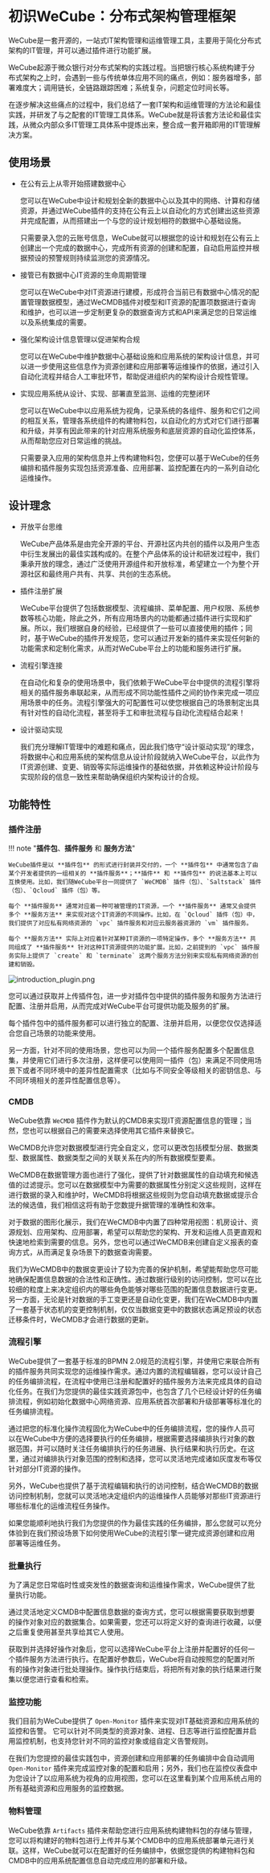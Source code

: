 # 初识WeCube：分布式架构管理框架

WeCube是一套开源的，一站式IT架构管理和运维管理工具，主要用于简化分布式架构的IT管理，并可以通过插件进行功能扩展。

WeCube起源于微众银行对分布式架构的实践过程。当把银行核心系统构建于分布式架构之上时，会遇到一些与传统单体应用不同的痛点，例如：服务器增多，部署难度大；调用链长，全链路跟踪困难；系统复杂，问题定位时间长等。

在逐步解决这些痛点的过程中，我们总结了一套IT架构和运维管理的方法论和最佳实践，并研发了与之配套的IT管理工具体系。WeCube就是将该套方法论和最佳实践，从微众内部众多IT管理工具体系中提炼出来，整合成一套开箱即用的IT管理解决方案。

## 使用场景

- 在公有云上从零开始搭建数据中心

    您可以在WeCube中设计和规划全新的数据中心以及其中的网络、计算和存储资源，并通过WeCube插件的支持在公有云上以自动化的方式创建出这些资源并完成配置，从而搭建出一个与您的设计规划相符的数据中心基础设施。

    只需要录入您的云账号信息，WeCube就可以根据您的设计和规划在公有云上创建出一个完成的数据中心，完成所有资源的创建和配置，自动启用监控并根据预设的预警规则持续监测您的资源情况。

- 接管已有数据中心IT资源的生命周期管理

    您可以在WeCube中对IT资源进行建模，形成符合当前已有数据中心情况的配置管理数据模型，通过WeCMDB插件对模型和IT资源的配置项数据进行查询和维护，也可以进一步定制更复杂的数据查询方式和API来满足您的日常运维以及系统集成的需要。

- 强化架构设计信息管理以促进架构合规

    您可以在WeCube中维护数据中心基础设施和应用系统的架构设计信息，并可以进一步使用这些信息作为资源创建和应用部署等运维操作的依据，通过引入自动化流程并结合人工审批环节，帮助促进组织内的架构设计合规性管理。

- 实现应用系统从设计、实现、部署直至监测、运维的完整闭环

    您可以在WeCube中以应用系统为视角，记录系统的各组件、服务和它们之间的相互关系，管理各系统组件的构建物料包，以自动化的方式对它们进行部署和升级，并享有因此带来的针对应用系统服务和底层资源的自动化监控体系，从而帮助您应对日常运维的挑战。

    只需要录入应用的架构信息并上传构建物料包，您便可以基于WeCube的任务编排和插件服务实现包括资源准备、应用部署、监控配置在内的一系列自动化运维操作。

## 设计理念

- 开放平台思维

    WeCube产品体系是由完全开源的平台、开源社区内共创的插件以及用户生态中衍生发展出的最佳实践构成的。在整个产品体系的设计和研发过程中，我们秉承开放的理念，通过广泛使用开源组件和开放标准，希望建立一个为整个开源社区和最终用户共有、共享、共创的生态系统。

- 插件注册扩展

    WeCube平台提供了包括数据模型、流程编排、菜单配置、用户权限、系统参数等核心功能，除此之外，所有应用场景内的功能都通过插件进行实现和扩展。所以，我们根据自身的经验，已经提供了一些可以直接使用的插件；同时，基于WeCube的插件开发规范，您可以通过开发新的插件来实现任何新的功能需求和定制化需求，从而对WeCube平台上的功能和服务进行扩展。

- 流程引擎连接

    在自动化和复杂的使用场景中，我们依赖于WeCube平台中提供的流程引擎将相关的插件服务串联起来，从而形成不同功能性插件之间的协作来完成一项应用场景中的任务。流程引擎强大的可配置性可以使您根据自己的场景制定出具有针对性的自动化流程，甚至将手工和审批流程与自动化流程结合起来！

- 设计驱动实现

    我们充分理解IT管理中的难题和痛点，因此我们恪守“设计驱动实现”的理念，将数据中心和应用系统的架构信息从设计阶段就纳入WeCube平台，以此作为IT资源创建、变更、销毁等实际运维操作的基础依据，并依赖这种设计阶段与实现阶段的信息一致性来帮助确保组织内架构设计的合规。

## 功能特性

### 插件注册

!!! note "**插件包**、**插件服务** 和 **服务方法**"

    WeCube插件是以 **插件包** 的形式进行封装并交付的，一个 **插件包** 中通常包含了由某个开发者提供的一组相关的 **插件服务**；**插件** 和 **插件包** 的说法基本上可以互换使用。比如，我们随WeCube平台一同提供了 `WeCMDB` 插件（包）、`Saltstack` 插件（包）、`Qcloud` 插件（包）等。

    每个 **插件服务** 通常对应着一种可被管理的IT资源，一个 **插件服务** 通常又会提供多个 **服务方法** 来实现对这个IT资源的不同操作。比如，在 `Qcloud` 插件（包）中，我们提供了对应私有网络资源的 `vpc` 插件服务和对应云服务器资源的 `vm` 插件服务。

    每个 **服务方法** 实际上对应着针对某种IT资源的一项特定操作，多个 **服务方法** 共同组成了 **插件服务** 针对这种IT资源提供的功能扩展。比如，之前提到的 `vpc` 插件服务实际上提供了 `create` 和 `terminate` 这两个服务方法分别来实现私有网络资源的创建和销毁。

![introduction_plugin.png](images/introduction/intro-plugin.png)

您可以通过获取并上传插件包，进一步对插件包中提供的插件服务和服务方法进行配置、注册并启用，从而完成对WeCube平台可提供功能及服务的扩展。

每个插件包中的插件服务都可以进行独立的配置、注册并启用，以便您仅仅选择适合您自己场景的功能来使用。

另一方面，针对不同的使用场景，您也可以为同一个插件服务配置多个配置信息集，并使用它们进行多次注册，这样便可以使用同一插件（包）来满足不同使用场景下或者不同环境中的差异性配置需求（比如与不同安全等级相关的密钥信息、与不同环境相关的差异性配置信息等）。

### CMDB

WeCube依靠 `WeCMDB` 插件作为默认的CMDB来实现IT资源配置信息的管理；当然，您也可以根据自己的需要来选择使用其它插件来替换它。

WeCMDB允许您对数据模型进行完全自定义，您可以更改包括模型分层、数据类型、数据属性、数据类型之间的关联关系在内的所有数据模型要素。

WeCMDB在数据管理方面也进行了强化，提供了针对数据属性的自动填充和候选值的过滤提示。您可以在数据模型中为需要的数据属性分别定义这些规则，这样在进行数据的录入和维护时，WeCMDB将根据这些规则为您自动填充数据或提示合法的候选值，我们相信这将有助于您数提升据管理的准确性和效率。

对于数据的图形化展示，我们在WeCMDB中内置了四种常用视图：机房设计、资源规划、应用架构、应用部署，希望可以帮助您的架构、开发和运维人员更直观和快速地检索到需要的信息。另外，您也可以通过WeCMDB来创建自定义报表的查询方式，从而满足复杂场景下的数据查询需要。

我们为WeCMDB中的数据变更设计了较为完善的保护机制，希望能帮助您尽可能地确保配置信息数据的合法性和正确性。通过数据行级别的访问控制，您可以在比较细的粒度上来决定组织内的哪些角色能够对哪些范围的配置信息数据进行变更。另一方面，无论是针对数据的手工变更还是自动化变更，我们在WeCMDB中内置了一套基于状态机的变更控制机制，仅仅当数据变更中的数据状态满足预设的状态迁移条件时，WeCMDB才会进行数据的更新。

### 流程引擎

WeCube提供了一套基于标准的BPMN 2.0规范的流程引擎，并使用它来联合所有的插件服务共同实现您的运维操作需求。通过内置的流程编辑器，您可以设计自己的任务编排流程，在流程中使用已注册和配置好的插件服务方法来完成具体的自动化任务。在我们为您提供的最佳实践资源包中，也包含了几个已经设计好的任务编排流程，例如初始化数据中心网络资源、应用系统首次部署和升级部署等标准化的任务编排流程。

通过把您的标准化操作流程固化为WeCube中的任务编排流程，您的操作人员可以在WeCube中方便的选择要执行的任务编排，根据需要选择编排执行对象的数据范围，并可以随时关注任务编排执行的任务进展、执行结果和执行历史。在这里，通过对编排执行对象范围的控制和选择，您可以灵活地完成诸如灰度发布等仅针对部分IT资源的操作。

另外，WeCube也提供了基于流程编辑和执行的访问控制，结合WeCMDB的数据访问控制机制，您就可以灵活地决定组织内的运维操作人员能够对那些IT资源进行哪些标准化的运维流程任务操作。

如果您能顺利地执行我们为您提供的作为最佳实践的任务编排，那么您就可以充分体验到在我们预设场景下如何使用WeCube的流程引擎一键完成资源创建和应用部署等运维任务。

### 批量执行

为了满足您日常临时性或突发性的数据查询和运维操作需求，WeCube提供了批量执行功能。

通过灵活地定义CMDB中配置信息数据的查询方式，您可以根据需要获取到想要的操作对象对应的数据集合。如果需要，您还可以将定义好的查询进行收藏，以便之后重复使用甚至共享给其它人使用。

获取到并选择好操作对象后，您可以选择WeCube平台上注册并配置好的任何一个插件服务方法进行执行。在配置好参数后，WeCube将自动按照您的配置对所有的操作对象进行批处理操作。操作执行结束后，将把所有对象的执行结果进行聚集以便您进行查看和检索。

### 监控功能

我们目前为WeCube提供了 `Open-Monitor` 插件来实现对IT基础资源和应用系统的监控和告警。 它可以针对不同类型的资源对象、进程、日志等进行监控配置并启用监控机制，也支持您针对不同的监控对象或组自定义告警规则。

在我们为您提控的最佳实践包中，资源创建和应用部署的任务编排中会自动调用 `Open-Monitor` 插件来完成监控对象的配置和启用；另外，我们也在监控仪表盘中为您设计了以应用系统为视角的应用视图，您可以在这里看到某个应用系统占用的所有基础资源和应用服务的监控数据。

### 物料管理

WeCube依靠 `Artifacts` 插件来帮助您进行应用系统构建物料包的存储与管理，您可以将构建好的物料包进行上传并与某个CMDB中的应用系统部署单元进行关联。这样，WeCube就可以在配置好的任务编排中，依据您提供的构建物料包和CMDB中的应用系统配置信息自动完成应用的部署和升级。
